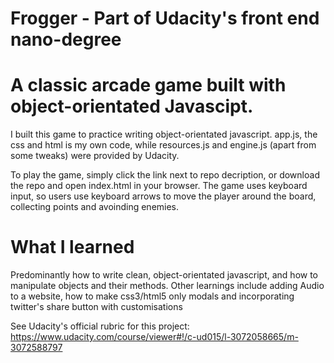 Frogger - Part of Udacity's front end nano-degree
===============================

# A classic arcade game built with object-orientated Javascipt.

I built this game to practice writing object-orientated javascript. app.js, the css and html is my own code, while resources.js and engine.js (apart from some tweaks) were provided by Udacity. 

To play the game, simply click the link next to repo decription, or download the repo and open index.html in your browser. The game uses keyboard input, so users use keyboard arrows to move the player around the board, collecting points and avoinding enemies. 

# What I learned 

Predominantly how to write clean, object-orientated javascript, and how to manipulate objects and their methods. Other learnings include adding Audio to a website, how to make css3/html5 only modals and incorporating twitter's share button with customisations


See Udacity's official rubric for this project: https://www.udacity.com/course/viewer#!/c-ud015/l-3072058665/m-3072588797

